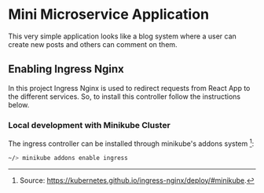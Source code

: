 # Mini Microservice Application

This very simple application looks like a blog system where a user can create new posts and others can comment on them.


## Enabling Ingress Nginx
In this project Ingress Nginx is used to redirect requests from React App to the different services. So, to install this controller follow the instructions below.
### Local development with Minikube Cluster
The ingress controller can be installed through minikube's addons system [^1]:

```bash
~/> minikube addons enable ingress
```

[^1]: Source: https://kubernetes.github.io/ingress-nginx/deploy/#minikube.
